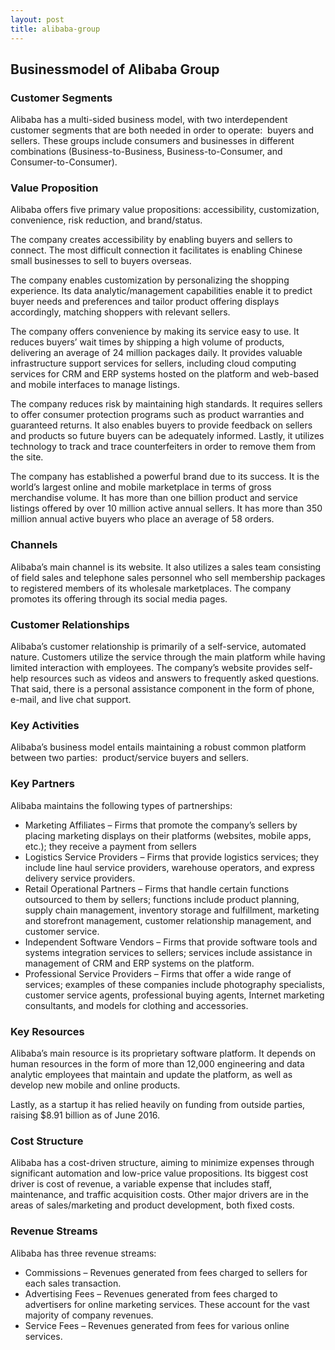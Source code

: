 ```yaml
---
layout: post
title: alibaba-group
---
```


Businessmodel of Alibaba Group
-------------------------------

### Customer Segments

Alibaba has a multi-sided business model, with two interdependent customer segments that are both needed in order to operate:  buyers and sellers. These groups include consumers and businesses in different combinations (Business-to-Business, Business-to-Consumer, and Consumer-to-Consumer).

### Value Proposition

Alibaba offers five primary value propositions: accessibility, customization, convenience, risk reduction, and brand/status.

The company creates accessibility by enabling buyers and sellers to connect. The most difficult connection it facilitates is enabling Chinese small businesses to sell to buyers overseas.

The company enables customization by personalizing the shopping experience. Its data analytic/management capabilities enable it to predict buyer needs and preferences and tailor product offering displays accordingly, matching shoppers with relevant sellers.

The company offers convenience by making its service easy to use. It reduces buyers’ wait times by shipping a high volume of products, delivering an average of 24 million packages daily. It provides valuable infrastructure support services for sellers, including cloud computing services for CRM and ERP systems hosted on the platform and web-based and mobile interfaces to manage listings.

The company reduces risk by maintaining high standards. It requires sellers to offer consumer protection programs such as product warranties and guaranteed returns. It also enables buyers to provide feedback on sellers and products so future buyers can be adequately informed. Lastly, it utilizes technology to track and trace counterfeiters in order to remove them from the site.

The company has established a powerful brand due to its success. It is the world’s largest online and mobile marketplace in terms of gross merchandise volume. It has more than one billion product and service listings offered by over 10 million active annual sellers. It has more than 350 million annual active buyers who place an average of 58 orders.

### Channels

Alibaba’s main channel is its website. It also utilizes a sales team consisting of field sales and telephone sales personnel who sell membership packages to registered members of its wholesale marketplaces. The company promotes its offering through its social media pages.

### Customer Relationships

Alibaba’s customer relationship is primarily of a self-service, automated nature. Customers utilize the service through the main platform while having limited interaction with employees. The company’s website provides self-help resources such as videos and answers to frequently asked questions. That said, there is a personal assistance component in the form of phone, e-mail, and live chat support.

### Key Activities

Alibaba’s business model entails maintaining a robust common platform between two parties:  product/service buyers and sellers.

### Key Partners

Alibaba maintains the following types of partnerships:

 * Marketing Affiliates – Firms that promote the company’s sellers by placing marketing displays on their platforms (websites, mobile apps, etc.); they receive a payment from sellers
* Logistics Service Providers – Firms that provide logistics services; they include line haul service providers, warehouse operators, and express delivery service providers.
* Retail Operational Partners – Firms that handle certain functions outsourced to them by sellers; functions include product planning, supply chain management, inventory storage and fulfillment, marketing and storefront management, customer relationship management, and customer service.
* Independent Software Vendors – Firms that provide software tools and systems integration services to sellers; services include assistance in management of CRM and ERP systems on the platform.
* Professional Service Providers – Firms that offer a wide range of services; examples of these companies include photography specialists, customer service agents, professional buying agents, Internet marketing consultants, and models for clothing and accessories.
 ### Key Resources

Alibaba’s main resource is its proprietary software platform. It depends on human resources in the form of more than 12,000 engineering and data analytic employees that maintain and update the platform, as well as develop new mobile and online products.

Lastly, as a startup it has relied heavily on funding from outside parties, raising $8.91 billion as of June 2016.

### Cost Structure

Alibaba has a cost-driven structure, aiming to minimize expenses through significant automation and low-price value propositions. Its biggest cost driver is cost of revenue, a variable expense that includes staff, maintenance, and traffic acquisition costs. Other major drivers are in the areas of sales/marketing and product development, both fixed costs.

### Revenue Streams

Alibaba has three revenue streams:

 * Commissions – Revenues generated from fees charged to sellers for each sales transaction.
* Advertising Fees – Revenues generated from fees charged to advertisers for online marketing services. These account for the vast majority of company revenues.
* Service Fees – Revenues generated from fees for various online services.
